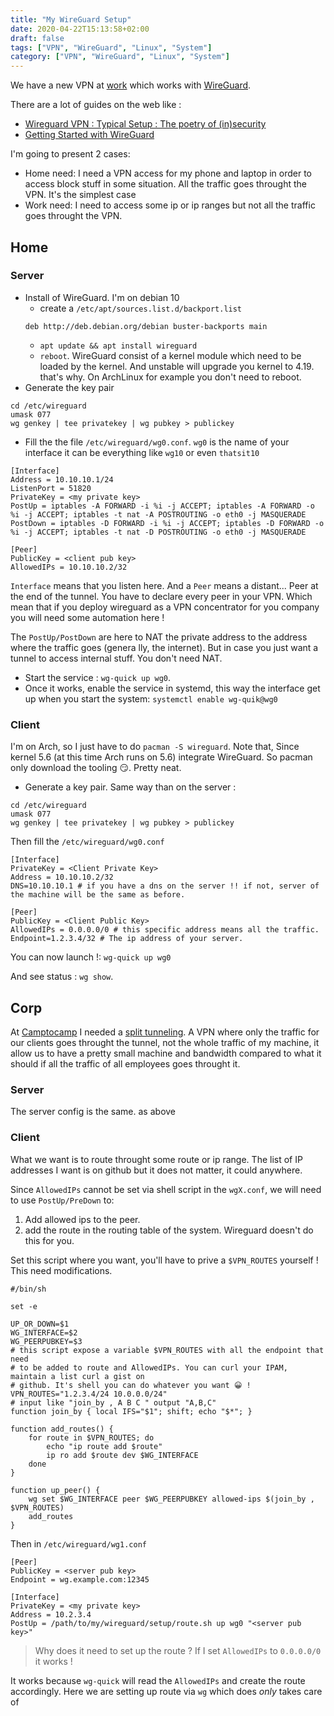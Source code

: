 ```yaml
---
title: "My WireGuard Setup"
date: 2020-04-22T15:13:58+02:00
draft: false
tags: ["VPN", "WireGuard", "Linux", "System"]
category: ["VPN", "WireGuard", "Linux", "System"]
---
```


We have a new VPN at [work](https://twitter.com/camptocamp) which works with [WireGuard](https://www.wireguard.com/).

There are a lot of guides on the web like :

* [Wireguard VPN : Typical Setup : The poetry of (in)security](https://www.ckn.io/blog/2017/11/14/wireguard-vpn-typical-setup)
* [Getting Started with WireGuard](https://miguelmota.com/blog/getting-started-with-wireguard/)

I'm going to present 2 cases:

* Home need: I need a VPN access for my phone and laptop in order to access block stuff in some
  situation. All the traffic goes throught the VPN. It's the simplest case
* Work need: I need to access some ip or ip ranges but not all the traffic goes throught the VPN.

## Home

### Server

* Install of WireGuard. I'm on debian 10
    * create a `/etc/apt/sources.list.d/backport.list`
    ```
    deb http://deb.debian.org/debian buster-backports main
    ```
    * `apt update && apt install wireguard`
    * `reboot`. WireGuard consist of a kernel module which need to be loaded by the kernel. And
      unstable will upgrade you kernel to 4.19. that's why. On ArchLinux for example you don't need
      to reboot.
* Generate the key pair

```
cd /etc/wireguard
umask 077
wg genkey | tee privatekey | wg pubkey > publickey
```

* Fill the the file `/etc/wireguard/wg0.conf`. `wg0` is the name of your interface it can be
  everything like `wg10` or even `thatsit10`

```
[Interface]
Address = 10.10.10.1/24
ListenPort = 51820
PrivateKey = <my private key>
PostUp = iptables -A FORWARD -i %i -j ACCEPT; iptables -A FORWARD -o %i -j ACCEPT; iptables -t nat -A POSTROUTING -o eth0 -j MASQUERADE
PostDown = iptables -D FORWARD -i %i -j ACCEPT; iptables -D FORWARD -o %i -j ACCEPT; iptables -t nat -D POSTROUTING -o eth0 -j MASQUERADE

[Peer]
PublicKey = <client pub key>
AllowedIPs = 10.10.10.2/32
```

`Interface` means that you listen here. And a `Peer` means a distant... Peer at the end of the
tunnel. You have to declare every peer in your VPN. Which mean that if you deploy wireguard as a VPN
concentrator for you company you will need some automation here !


The `PostUp/PostDown` are here to NAT the private address to the address where the traffic goes
(genera lly, the internet). But in case you just want a tunnel to access internal stuff. You don't
need NAT.

* Start the service : `wg-quick up wg0`.
* Once it works, enable the service in systemd, this way the interface get up when you start the
  system: `systemctl enable wg-quik@wg0`

### Client

I'm on Arch, so I just have to do `pacman -S wireguard`. Note that, Since kernel 5.6 (at this time
Arch runs on 5.6) integrate WireGuard. So pacman only download the tooling 😏. Pretty neat.

* Generate a key pair. Same way than on the server :

```
cd /etc/wireguard
umask 077
wg genkey | tee privatekey | wg pubkey > publickey
```

Then fill the `/etc/wireguard/wg0.conf`

```
[Interface]
PrivateKey = <Client Private Key>
Address = 10.10.10.2/32
DNS=10.10.10.1 # if you have a dns on the server !! if not, server of the machine will be the same as before.

[Peer]
PublicKey = <Client Public Key>
AllowedIPs = 0.0.0.0/0 # this specific address means all the traffic.
Endpoint=1.2.3.4/32 # The ip address of your server.
```

You can now launch !: `wg-quick up wg0`

And see status : `wg show`.

## Corp

At [Camptocamp](https://www.camptocamp.com/) I needed a [split
tunneling](https://en.wikipedia.org/wiki/Split_tunneling). A VPN where only the traffic for our
clients goes throught the tunnel, not the whole traffic of my machine, it allow us to have a pretty
small machine and bandwidth compared to what it should if all the traffic of all employees goes
throught it.


### Server

The server config is the same. as above

### Client

What we want is to route throught some route or ip range. The list of IP addresses I want is on
github but it does not matter, it could anywhere.

Since `AllowedIPs` cannot be set via shell script in the `wgX.conf`, we will need to use
`PostUp/PreDown` to:

1. Add allowed ips to the peer.
2. add the route in the routing table of the system. Wireguard doesn't do this for you.

Set this script where you want, you'll have to prive a `$VPN_ROUTES` yourself ! This need
modifications.

```shell
#/bin/sh

set -e

UP_OR_DOWN=$1
WG_INTERFACE=$2
WG_PEERPUBKEY=$3
# this script expose a variable $VPN_ROUTES with all the endpoint that need
# to be added to route and AllowedIPs. You can curl your IPAM, maintain a list curl a gist on
# github. It's shell you can do whatever you want 😀 !
VPN_ROUTES="1.2.3.4/24 10.0.0.0/24"
# input like "join_by , A B C " output "A,B,C"
function join_by { local IFS="$1"; shift; echo "$*"; }

function add_routes() {
    for route in $VPN_ROUTES; do
        echo "ip route add $route"
        ip ro add $route dev $WG_INTERFACE
    done
}

function up_peer() {
    wg set $WG_INTERFACE peer $WG_PEERPUBKEY allowed-ips $(join_by , $VPN_ROUTES)
    add_routes
}

```


Then in `/etc/wireguard/wg1.conf`

```
[Peer]
PublicKey = <server pub key>
Endpoint = wg.example.com:12345

[Interface]
PrivateKey = <my private key>
Address = 10.2.3.4
PostUp = /path/to/my/wireguard/setup/route.sh up wg0 "<server pub key>"
```

 > Why does it need to set up the route ? If I set `AllowedIPs` to `0.0.0.0/0` it works !

 It works because `wg-quick` will read the `AllowedIPs` and create the route accordingly. Here we are setting up route via `wg` which does _only_ takes care of 
